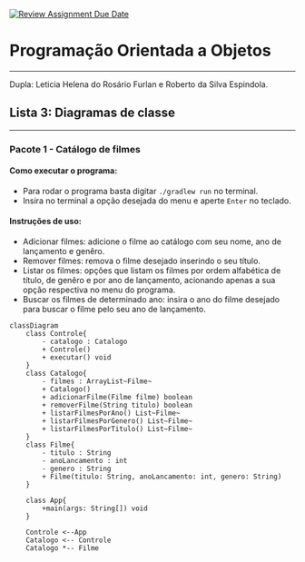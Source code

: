 [![Review Assignment Due Date](https://classroom.github.com/assets/deadline-readme-button-22041afd0340ce965d47ae6ef1cefeee28c7c493a6346c4f15d667ab976d596c.svg)](https://classroom.github.com/a/glaA5tz-)

# Programação Orientada a Objetos

--- 

Dupla: Leticia Helena do Rosário Furlan e Roberto da Silva Espindola.

## Lista 3: Diagramas de classe

---

### Pacote 1 - Catálogo de filmes

#### Como executar o programa:

- Para rodar o programa basta digitar ```./gradlew run``` no terminal.
- Insira no terminal a opção desejada do menu e aperte ```Enter``` no teclado.
#### Instruções de uso:

- Adicionar filmes: adicione o filme ao catálogo com seu nome, ano de lançamento e genêro.
- Remover filmes: remova o filme desejado inserindo o seu título.
- Listar os filmes: opções que listam os filmes por ordem alfabética de título, de genêro e por ano de lançamento, acionando apenas a sua opção respectiva no menu do programa.
- Buscar os filmes de determinado ano: insira o ano do filme desejado para buscar o filme pelo seu ano de lançamento.



```mermaid
classDiagram
    class Controle{
        - catalogo : Catalogo
        + Controle()
        + executar() void
    }
    class Catalogo{
        - filmes : ArrayList~Filme~
        + Catalogo()
        + adicionarFilme(Filme filme) boolean
        + removerFilme(String titulo) boolean
        + listarFilmesPorAno() List~Filme~
        + listarFilmesPorGenero() List~Filme~
        + listarFilmesPorTitulo() List~Filme~
    }
    class Filme{
        - titulo : String
        - anoLancamento : int
        - genero : String
        + Filme(titulo: String, anoLancamento: int, genero: String)
    }
    
    class App{
        +main(args: String[]) void
    }
        
    Controle <--App
    Catalogo <-- Controle
    Catalogo *-- Filme

```